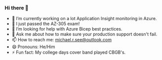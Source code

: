 ### Hi there 👋

<!--
**michaelrsee/michaelrsee** is a ✨ _special_ ✨ repository because its `README.md` (this file) appears on your GitHub profile.

Here are some ideas to get you started:
-->

- 🔭 I’m currently working on a lot Application Insight monitoring in Azure.
- 🌱 I just passed the AZ-305 exam!
- 🤔 I’m looking for help with Azure Bicep best practices.
- 💬 Ask me about how to make sure your production support doesn't fail. 
- 📫 How to reach me: michael.r.see@outlook.com
- 😄 Pronouns: He/Him
- ⚡ Fun fact: My college days cover band played CBGB's. 
